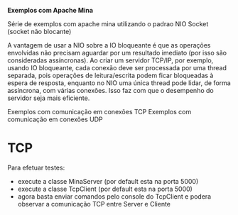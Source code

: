 <b>Exemplos com Apache Mina</b>

Série de exemplos com apache mina utilizando o padrao NIO Socket (socket não blocante)

A vantagem de usar a NIO sobre a IO bloqueante é que as operações envolvidas não precisam aguardar 
por um resultado imediato (por isso são consideradas assíncronas). Ao criar um servidor TCP/IP, por exemplo, 
usando IO bloqueante, cada conexão deve ser processada por uma thread separada, pois operações de 
leitura/escrita podem ficar bloqueadas à espera de resposta, enquanto no NIO uma única thread pode lidar, 
de forma assíncrona, com várias conexões. Isso faz com que o desempenho do servidor seja mais eficiente.

Exemplos com comunicação em conexões TCP
Exemplos com comunicação em conexões UDP

# TCP

Para efetuar testes:

- execute a classe MinaServer (por default esta na porta 5000)
- execute a classe TcpClient (por default esta na porta 5000)
- agora basta enviar comandos pelo console do TcpClient e podera observar a comunicação TCP entre Server e Cliente
